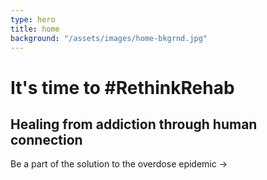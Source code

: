 ```yaml
---
type: hero
title: home
background: "/assets/images/home-bkgrnd.jpg"
---
```


# It's time to <span class="emphasized-header">#RethinkRehab</span>

## Healing from addiction through human connection

Be a part of the solution to the overdose epidemic &rarr;
